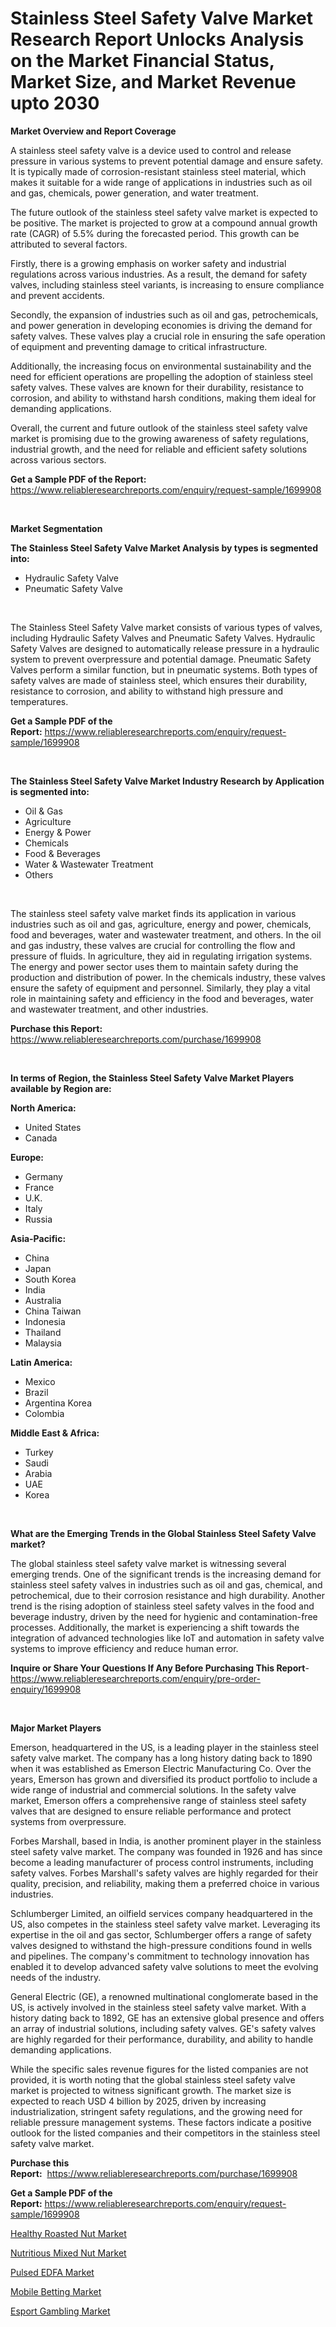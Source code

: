 <p><h1>Stainless Steel Safety Valve Market Research Report Unlocks Analysis on the Market Financial Status, Market Size, and Market Revenue upto 2030</h1></p><p><strong>Market Overview and Report Coverage</strong></p>
<p><p>A stainless steel safety valve is a device used to control and release pressure in various systems to prevent potential damage and ensure safety. It is typically made of corrosion-resistant stainless steel material, which makes it suitable for a wide range of applications in industries such as oil and gas, chemicals, power generation, and water treatment.</p><p>The future outlook of the stainless steel safety valve market is expected to be positive. The market is projected to grow at a compound annual growth rate (CAGR) of 5.5% during the forecasted period. This growth can be attributed to several factors.</p><p>Firstly, there is a growing emphasis on worker safety and industrial regulations across various industries. As a result, the demand for safety valves, including stainless steel variants, is increasing to ensure compliance and prevent accidents.</p><p>Secondly, the expansion of industries such as oil and gas, petrochemicals, and power generation in developing economies is driving the demand for safety valves. These valves play a crucial role in ensuring the safe operation of equipment and preventing damage to critical infrastructure.</p><p>Additionally, the increasing focus on environmental sustainability and the need for efficient operations are propelling the adoption of stainless steel safety valves. These valves are known for their durability, resistance to corrosion, and ability to withstand harsh conditions, making them ideal for demanding applications.</p><p>Overall, the current and future outlook of the stainless steel safety valve market is promising due to the growing awareness of safety regulations, industrial growth, and the need for reliable and efficient safety solutions across various sectors.</p></p>
<p><strong>Get a Sample PDF of the Report:</strong> <a href="https://www.reliableresearchreports.com/enquiry/request-sample/1699908">https://www.reliableresearchreports.com/enquiry/request-sample/1699908</a></p>
<p>&nbsp;</p>
<p><strong>Market Segmentation</strong></p>
<p><strong>The Stainless Steel Safety Valve Market Analysis by types is segmented into:</strong></p>
<p><ul><li>Hydraulic Safety Valve</li><li>Pneumatic Safety Valve</li></ul></p>
<p>&nbsp;</p>
<p><p>The Stainless Steel Safety Valve market consists of various types of valves, including Hydraulic Safety Valves and Pneumatic Safety Valves. Hydraulic Safety Valves are designed to automatically release pressure in a hydraulic system to prevent overpressure and potential damage. Pneumatic Safety Valves perform a similar function, but in pneumatic systems. Both types of safety valves are made of stainless steel, which ensures their durability, resistance to corrosion, and ability to withstand high pressure and temperatures.</p></p>
<p><strong>Get a Sample PDF of the Report:</strong>&nbsp;<a href="https://www.reliableresearchreports.com/enquiry/request-sample/1699908">https://www.reliableresearchreports.com/enquiry/request-sample/1699908</a></p>
<p>&nbsp;</p>
<p><strong>The Stainless Steel Safety Valve Market Industry Research by Application is segmented into:</strong></p>
<p><ul><li>Oil & Gas</li><li>Agriculture</li><li>Energy & Power</li><li>Chemicals</li><li>Food & Beverages</li><li>Water & Wastewater Treatment</li><li>Others</li></ul></p>
<p>&nbsp;</p>
<p><p>The stainless steel safety valve market finds its application in various industries such as oil and gas, agriculture, energy and power, chemicals, food and beverages, water and wastewater treatment, and others. In the oil and gas industry, these valves are crucial for controlling the flow and pressure of fluids. In agriculture, they aid in regulating irrigation systems. The energy and power sector uses them to maintain safety during the production and distribution of power. In the chemicals industry, these valves ensure the safety of equipment and personnel. Similarly, they play a vital role in maintaining safety and efficiency in the food and beverages, water and wastewater treatment, and other industries.</p></p>
<p><strong>Purchase this Report:</strong>&nbsp; <a href="https://www.reliableresearchreports.com/purchase/1699908">https://www.reliableresearchreports.com/purchase/1699908</a></p>
<p>&nbsp;</p>
<p><strong>In terms of Region, the Stainless Steel Safety Valve Market Players available by Region are:</strong></p>
<p>
    <p> <strong> North America: </strong>
        <ul>
            <li>United States</li>
            <li>Canada</li>
        </ul>
        </p> 
    <p> <strong> Europe: </strong>
        <ul>
            <li>Germany</li>
            <li>France</li>
            <li>U.K.</li>
            <li>Italy</li>
            <li>Russia</li>
        </ul>
        </p> 
    <p> <strong> Asia-Pacific: </strong>
        <ul>
            <li>China</li>
            <li>Japan</li>
            <li>South Korea</li>
            <li>India</li>
            <li>Australia</li>
            <li>China Taiwan</li>
            <li>Indonesia</li>
            <li>Thailand</li>
            <li>Malaysia</li>
        </ul>
        </p> 
    <p> <strong> Latin America: </strong>
        <ul>
            <li>Mexico</li>
            <li>Brazil</li>
            <li>Argentina Korea</li>
            <li>Colombia</li>
        </ul>
        </p> 
    <p> <strong> Middle East & Africa: </strong>
        <ul>
            <li>Turkey</li>
            <li>Saudi</li>
            <li>Arabia</li>
            <li>UAE</li>
            <li>Korea</li>
        </ul>
    </p>
    </p>
<p>&nbsp;</p>
<p><strong>What are the Emerging Trends in the Global Stainless Steel Safety Valve market?</strong></p>
<p><p>The global stainless steel safety valve market is witnessing several emerging trends. One of the significant trends is the increasing demand for stainless steel safety valves in industries such as oil and gas, chemical, and petrochemical, due to their corrosion resistance and high durability. Another trend is the rising adoption of stainless steel safety valves in the food and beverage industry, driven by the need for hygienic and contamination-free processes. Additionally, the market is experiencing a shift towards the integration of advanced technologies like IoT and automation in safety valve systems to improve efficiency and reduce human error.</p></p>
<p><strong>Inquire or Share Your Questions If Any Before Purchasing This Report</strong>- <a href="https://www.reliableresearchreports.com/enquiry/pre-order-enquiry/1699908">https://www.reliableresearchreports.com/enquiry/pre-order-enquiry/1699908</a></p>
<p>&nbsp;</p>
<p><strong>Major Market Players</strong></p>
<p><p>Emerson, headquartered in the US, is a leading player in the stainless steel safety valve market. The company has a long history dating back to 1890 when it was established as Emerson Electric Manufacturing Co. Over the years, Emerson has grown and diversified its product portfolio to include a wide range of industrial and commercial solutions. In the safety valve market, Emerson offers a comprehensive range of stainless steel safety valves that are designed to ensure reliable performance and protect systems from overpressure.</p><p>Forbes Marshall, based in India, is another prominent player in the stainless steel safety valve market. The company was founded in 1926 and has since become a leading manufacturer of process control instruments, including safety valves. Forbes Marshall's safety valves are highly regarded for their quality, precision, and reliability, making them a preferred choice in various industries.</p><p>Schlumberger Limited, an oilfield services company headquartered in the US, also competes in the stainless steel safety valve market. Leveraging its expertise in the oil and gas sector, Schlumberger offers a range of safety valves designed to withstand the high-pressure conditions found in wells and pipelines. The company's commitment to technology innovation has enabled it to develop advanced safety valve solutions to meet the evolving needs of the industry.</p><p>General Electric (GE), a renowned multinational conglomerate based in the US, is actively involved in the stainless steel safety valve market. With a history dating back to 1892, GE has an extensive global presence and offers an array of industrial solutions, including safety valves. GE's safety valves are highly regarded for their performance, durability, and ability to handle demanding applications.</p><p>While the specific sales revenue figures for the listed companies are not provided, it is worth noting that the global stainless steel safety valve market is projected to witness significant growth. The market size is expected to reach USD 4 billion by 2025, driven by increasing industrialization, stringent safety regulations, and the growing need for reliable pressure management systems. These factors indicate a positive outlook for the listed companies and their competitors in the stainless steel safety valve market.</p></p>
<p><strong>Purchase this Report:</strong>&nbsp;&nbsp;<a href="https://www.reliableresearchreports.com/purchase/1699908">https://www.reliableresearchreports.com/purchase/1699908</a></p>
<p></p>
<p><strong>Get a Sample PDF of the Report:</strong>&nbsp;<a href="https://www.reliableresearchreports.com/enquiry/request-sample/1699908">https://www.reliableresearchreports.com/enquiry/request-sample/1699908</a></p>
<p><p><a href="https://www.linkedin.com/pulse/healthy-roasted-nut-market-insights-players-forecast/">Healthy Roasted Nut Market</a></p><p><a href="https://www.linkedin.com/pulse/nutritious-mixed-nut-market-size-share-global-analysis-report/">Nutritious Mixed Nut Market</a></p><p><a href="https://www.linkedin.com/pulse/pulsed-edfa-market-size-share-global-analysis-report-2023/">Pulsed EDFA Market</a></p><p><a href="https://medium.com/@dioncollins8227/mobile-betting-market-research-report-its-history-and-forecast-2023-to-2030-48d4c94616fb">Mobile Betting Market</a></p><p><a href="https://medium.com/@entelabrahimi1961/esport-gambling-market-outlook-industry-overview-and-forecast-2023-to-2030-51f2108a1e4a">Esport Gambling Market</a></p></p>